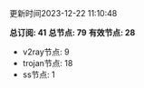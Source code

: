 更新时间2023-12-22 11:10:48

**总订阅: 41**
**总节点: 79**
**有效节点: 28**
- v2ray节点: 9
- trojan节点: 18
- ss节点: 1
